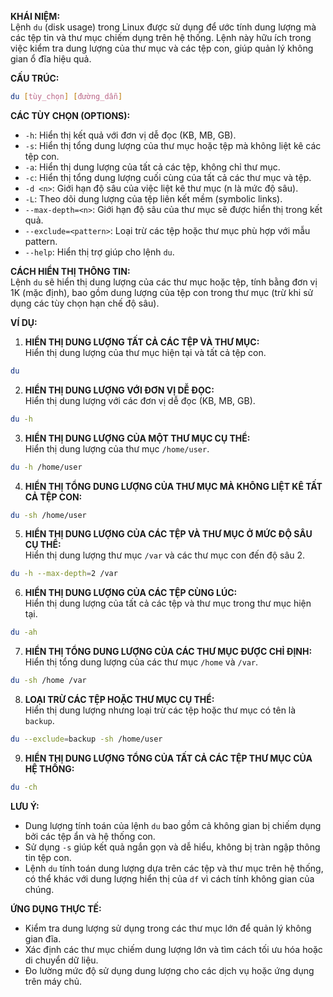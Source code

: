 **KHÁI NIỆM:**  
Lệnh `du` (disk usage) trong Linux được sử dụng để ước tính dung lượng mà các tệp tin và thư mục chiếm dụng trên hệ thống. Lệnh này hữu ích trong việc kiểm tra dung lượng của thư mục và các tệp con, giúp quản lý không gian ổ đĩa hiệu quả.

**CẤU TRÚC:**  
```bash
du [tùy_chọn] [đường_dẫn]
```

**CÁC TÙY CHỌN (OPTIONS):**  
- `-h`: Hiển thị kết quả với đơn vị dễ đọc (KB, MB, GB).  
- `-s`: Hiển thị tổng dung lượng của thư mục hoặc tệp mà không liệt kê các tệp con.  
- `-a`: Hiển thị dung lượng của tất cả các tệp, không chỉ thư mục.  
- `-c`: Hiển thị tổng dung lượng cuối cùng của tất cả các thư mục và tệp.  
- `-d <n>`: Giới hạn độ sâu của việc liệt kê thư mục (n là mức độ sâu).  
- `-L`: Theo dõi dung lượng của tệp liên kết mềm (symbolic links).  
- `--max-depth=<n>`: Giới hạn độ sâu của thư mục sẽ được hiển thị trong kết quả.  
- `--exclude=<pattern>`: Loại trừ các tệp hoặc thư mục phù hợp với mẫu pattern.  
- `--help`: Hiển thị trợ giúp cho lệnh `du`.

**CÁCH HIỂN THỊ THÔNG TIN:**  
Lệnh `du` sẽ hiển thị dung lượng của các thư mục hoặc tệp, tính bằng đơn vị 1K (mặc định), bao gồm dung lượng của tệp con trong thư mục (trừ khi sử dụng các tùy chọn hạn chế độ sâu).

**VÍ DỤ:**  

1. **HIỂN THỊ DUNG LƯỢNG TẤT CẢ CÁC TỆP VÀ THƯ MỤC:**  
Hiển thị dung lượng của thư mục hiện tại và tất cả tệp con.  
```bash
du
```

2. **HIỂN THỊ DUNG LƯỢNG VỚI ĐƠN VỊ DỄ ĐỌC:**  
Hiển thị dung lượng với các đơn vị dễ đọc (KB, MB, GB).  
```bash
du -h
```

3. **HIỂN THỊ DUNG LƯỢNG CỦA MỘT THƯ MỤC CỤ THỂ:**  
Hiển thị dung lượng của thư mục `/home/user`.  
```bash
du -h /home/user
```

4. **HIỂN THỊ TỔNG DUNG LƯỢNG CỦA THƯ MỤC MÀ KHÔNG LIỆT KÊ TẤT CẢ TỆP CON:**  
```bash
du -sh /home/user
```

5. **HIỂN THỊ DUNG LƯỢNG CỦA CÁC TỆP VÀ THƯ MỤC Ở MỨC ĐỘ SÂU CỤ THỂ:**  
Hiển thị dung lượng thư mục `/var` và các thư mục con đến độ sâu 2.  
```bash
du -h --max-depth=2 /var
```

6. **HIỂN THỊ DUNG LƯỢNG CỦA CÁC TỆP CÙNG LÚC:**  
Hiển thị dung lượng của tất cả các tệp và thư mục trong thư mục hiện tại.  
```bash
du -ah
```

7. **HIỂN THỊ TỔNG DUNG LƯỢNG CỦA CÁC THƯ MỤC ĐƯỢC CHỈ ĐỊNH:**  
Hiển thị tổng dung lượng của các thư mục `/home` và `/var`.  
```bash
du -sh /home /var
```

8. **LOẠI TRỪ CÁC TỆP HOẶC THƯ MỤC CỤ THỂ:**  
Hiển thị dung lượng nhưng loại trừ các tệp hoặc thư mục có tên là `backup`.  
```bash
du --exclude=backup -sh /home/user
```

9. **HIỂN THỊ DUNG LƯỢNG TỔNG CỦA TẤT CẢ CÁC TỆP THƯ MỤC CỦA HỆ THỐNG:**  
```bash
du -ch
```

**LƯU Ý:**  
- Dung lượng tính toán của lệnh `du` bao gồm cả không gian bị chiếm dụng bởi các tệp ẩn và hệ thống con.  
- Sử dụng `-s` giúp kết quả ngắn gọn và dễ hiểu, không bị tràn ngập thông tin tệp con.  
- Lệnh `du` tính toán dung lượng dựa trên các tệp và thư mục trên hệ thống, có thể khác với dung lượng hiển thị của `df` vì cách tính không gian của chúng.

**ỨNG DỤNG THỰC TẾ:**  
- Kiểm tra dung lượng sử dụng trong các thư mục lớn để quản lý không gian đĩa.  
- Xác định các thư mục chiếm dung lượng lớn và tìm cách tối ưu hóa hoặc di chuyển dữ liệu.  
- Đo lường mức độ sử dụng dung lượng cho các dịch vụ hoặc ứng dụng trên máy chủ.
